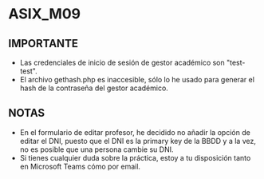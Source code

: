 # ASIX_M09


## IMPORTANTE
- Las credenciales de inicio de sesión de gestor académico son "test-test". <br>
- El archivo gethash.php es inaccesible, sólo lo he usado para generar el hash de la contraseña del gestor académico.


## NOTAS
- En el formulario de editar profesor, he decidido no añadir la opción de editar el DNI, puesto que el DNI es la primary key de la BBDD y a la vez, no es posible que una persona cambie su DNI.
- Si tienes cualquier duda sobre la práctica, estoy a tu disposición tanto en Microsoft Teams cómo por email.
